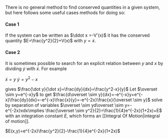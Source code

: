 There is no general method to find conserved quantities in a given system, but here follows some useful cases methods for doing so:

#### Case 1
If the system can be written as 
$\ddot x =-V'(x)$ 
it has the conserved quantity 
$E=\frac{y^2}{2}+V(x)$
with 
$y=\dot x$.

#### Case 2
It is sometimes possible to search for an explicit relation between $y$ and $x$ by dividing $\dot y$ with $\dot x$. For example

$\dot x = y$
$\dot y = y^2-x$

gives
$\frac{\dot y}{\dot x}=\frac{dy}{dx}=\frac{y^2-x}{y}$
Let $\overset \sim y=e^{-x}y$ to get
$\frac{d\overset \sim y}{dx}=-e^{-x}y+e^{-x}\frac{dy}{dx}=-e^{-x}\frac{x}{y}=-e^{-2x}\frac{x}{\overset \sim y}$
solve by separation of variables
$\overset \sim yd\overset \sim y=-e^{-2x}xdx\implies \frac{\overset \sim y^2}{2}=\frac{1}{4}e^{-2x}(1+2x)+E$
with an integration constant $E$, which forms an [[Integral Of Motion|integral of motion]].

$E(x,y)=e^{-2x}\frac{y^2}{2}-\frac{1}{4}e^{-2x}(1+2x)$